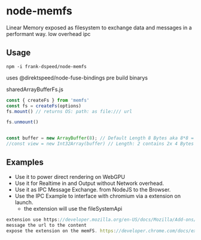 # node-memfs
Linear Memory exposed as filesystem to exchange data and messages in a performant way. low overhead ipc

## Usage

```
npm -i frank-dspeed/node-memfs
```
uses @direktspeed/node-fuse-bindings pre build binarys 


sharedArrayBufferFs.js
```js
const { createFs } from 'memfs'
const fs = createFs(options)
fs.mount() // returns OS: path: as file:/// url

fs.unmount()


const buffer = new ArrayBuffer(8); // Default Length 8 Bytes aka 8*8 = 64 bits
//const view = new Int32Array(buffer) // Length: 2 contains 2x 4 Bytes so 32 bits + 32 bits
```

## Examples
- Use it to power direct rendering on WebGPU
- Use it for Realtime in and Output without Network overhead. 
- Use it as IPC Message Exchange. from NodeJS to the Browser. 
- Use the IPC Example to interface with chromium via a extension on launch. 
  - the extension will use the fileSystemApi


```js
extension use https://developer.mozilla.org/en-US/docs/Mozilla/Add-ons/WebExtensions/API/runtime/getURL
message the url to the content
expose the extension on the memFS. https://developer.chrome.com/docs/extensions/mv3/manifest/web_accessible_resources/
```
